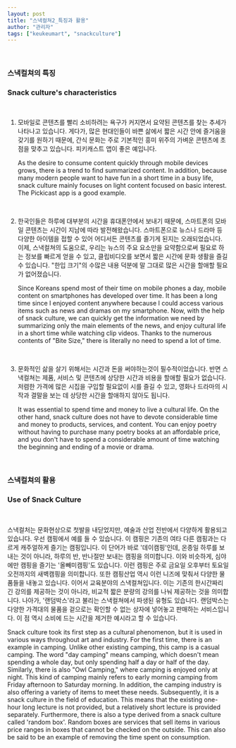 ```yaml
---
layout: post
title: "스낵컬쳐2_특징과 활용"
author: "관리자"
tags: ["keukeumart", "snackculture"]
---
```


<br/>

### 스낵컬쳐의 특징

### Snack culture's characteristics

<br/>

1. 모바일로 콘텐츠를 빨리 소비하려는 욕구가 커지면서 요약된 콘텐츠를 찾는 추세가 나타나고 있습니다. 게다가, 많은 현대인들이 바쁜 삶에서 짧은 시간 안에 즐거움을 갖기를 원하기 때문에, 간식 문화는 주로 기본적인 흥미 위주의 가벼운 콘텐츠에 초점을 맞추고 있습니다. 피키캐스트 앱이 좋은 예입니다.

   As the desire to consume content quickly through mobile devices grows, there is a trend to find summarized content. In addition, because many modern people want to have fun in a short time in a busy life, snack culture mainly focuses on light content focused on basic interest. The Pickicast app is a good example.

<br/>

2. 한국인들은 하루에 대부분의 시간을 휴대폰안에서 보내기 때문에, 스마트폰의 모바일 콘텐츠는 시간이 지남에 따라 발전해왔습니다. 스마트폰으로 뉴스나 드라마 등 다양한 아이템을 접할 수 있어 어디서든 콘텐츠를 즐기게 된지는 오래되었습니다. 이제, 스낵컬쳐의 도움으로, 우리는 뉴스의 주요 요소만을 요약함으로써 필요로 하는 정보를 빠르게 얻을 수 있고, 클립비디오를 보면서 짧은 시간에 문화 생활을 즐길 수 있습니다. "한입 크기"의 수많은 내용 덕분에 말 그대로 많은 시간을 할애할 필요가 없어졌습니다.

   Since Koreans spend most of their time on mobile phones a day, mobile content on smartphones has developed over time. It has been a long time since I enjoyed content anywhere because I could access various items such as news and dramas on my smartphone. Now, with the help of snack culture, we can quickly get the information we need by summarizing only the main elements of the news, and enjoy cultural life in a short time while watching clip videos. Thanks to the numerous contents of "Bite Size," there is literally no need to spend a lot of time.

<br/>

3. 문화적인 삶을 살기 위해서는 시간과 돈을 써야하는것이 필수적이었습니다. 반면 스낵컬쳐는 제품, 서비스 및 콘텐츠에 상당한 시간과 비용을 할애할 필요가 없습니다. 저렴한 가격에 많은 시집을 구입할 필요없이 시를 즐길 수 있고, 영화나 드라마의 시작과 결말을 보는 데 상당한 시간을 할애하지 않아도 됩니다.

   It was essential to spend time and money to live a cultural life. On the other hand, snack culture does not have to devote considerable time and money to products, services, and content. You can enjoy poetry without having to purchase many poetry books at an affordable price, and you don't have to spend a considerable amount of time watching the beginning and ending of a movie or drama.

<br/>

### 스낵컬쳐의 활용

### Use of Snack Culture

<br/>

스낵컬처는 문화현상으로 첫발을 내딛었지만, 예술과 산업 전반에서 다양하게 활용되고 있습니다. 우선 캠핑에서 예를 들 수 있습니다. 이 캠핑은 기존의 여타 다른 캠핑과는 다르게 캐주얼하게 즐기는 캠핑입니다. 이 단어가 바로 '데이캠핑'인데, 온종일 하루를 보내는 것이 아니라, 하루의 반, 반나절만 보내는 캠핑을 의미합니다. 이와 비슷하게, 심야에만 캠핑을 즐기는 '올빼미캠핑'도 있습니다. 이런 캠핑은 주로 금요일 오후부터 토요일 오전까지의 새벽캠핑을 의미합니다. 또한 캠핑산업 역시 이런 니즈에 맞춰서 다양한 물품들을 내놓고 있습니다. 이어서 교육분야의 스낵컬쳐입니다. 이는 기존의 한시간짜리 긴 강의를 제공하는 것이 아니라, 비교적 짧은 분량의 강의를 나눠 제공하는 것을 의미합니다. 나아가, '랜덤박스'라고 불리는 스낵컬쳐에서 파생된 유형도 있습니다. 랜덤박스는 다양한 가격대의 물품을 겉으로는 확인할 수 없는 상자에 넣어놓고 판매하는 서비스입니다. 이 점 역시 소비에 드는 시간을 제거한 예시라고 할 수 있습니다.

Snack culture took its first step as a cultural phenomenon, but it is used in various ways throughout art and industry. For the first time, there is an example in camping. Unlike other existing camping, this camp is a casual camping. The word "day camping" means camping, which doesn't mean spending a whole day, but only spending half a day or half of the day. Similarly, there is also "Owl Camping," where camping is enjoyed only at night. This kind of camping mainly refers to early morning camping from Friday afternoon to Saturday morning. In addition, the camping industry is also offering a variety of items to meet these needs. Subsequently, it is a snack culture in the field of education. This means that the existing one-hour long lecture is not provided, but a relatively short lecture is provided separately. Furthermore, there is also a type derived from a snack culture called 'random box'. Random boxes are services that sell items in various price ranges in boxes that cannot be checked on the outside. This can also be said to be an example of removing the time spent on consumption.

<br/>

